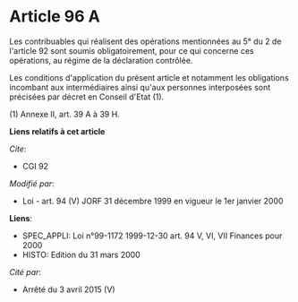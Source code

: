 # Article 96 A

Les contribuables qui réalisent des opérations mentionnées au 5° du 2 de l'article 92 sont soumis obligatoirement, pour ce
qui concerne ces opérations, au régime de la déclaration contrôlée.

Les conditions d'application du présent article et notamment les obligations incombant aux intermédiaires ainsi qu'aux
personnes interposées sont précisées par décret en Conseil d'Etat (1).

(1) Annexe II, art. 39 A à 39 H.

**Liens relatifs à cet article**

_Cite_:

  - CGI 92

_Modifié par_:

  - Loi - art. 94 (V) JORF 31 décembre 1999 en vigueur le 1er janvier 2000

**Liens**:

  - SPEC_APPLI: Loi n°99-1172 1999-12-30 art. 94 V, VI, VII Finances pour 2000
  - HISTO: Edition du 31 mars 2000

_Cité par_:

  - Arrêté du 3 avril 2015 (V)
